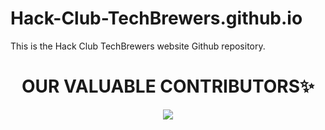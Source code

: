 # Hack-Club-TechBrewers.github.io
This is the Hack Club TechBrewers website Github repository.

<h1 align=center> OUR VALUABLE CONTRIBUTORS✨ </h1>
<p align="center">
  
	
<a href="https://github.com/Hack-Club-TechBrewers/Hack-Club-TechBrewers.github.io/graphs/contributors">
  <img src="https://contrib.rocks/image?repo=Hack-Club-TechBrewers/Hack-Club-TechBrewers.github.io" />
</a>
</p>
